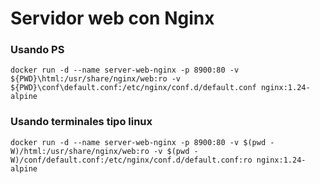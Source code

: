 # Servidor web con Nginx

### Usando PS

```
docker run -d --name server-web-nginx -p 8900:80 -v ${PWD}\html:/usr/share/nginx/web:ro -v ${PWD}\conf\default.conf:/etc/nginx/conf.d/default.conf nginx:1.24-alpine
```

### Usando terminales tipo linux

```
docker run -d --name server-web-nginx -p 8900:80 -v $(pwd -W)/html:/usr/share/nginx/web:ro -v $(pwd -W)/conf/default.conf:/etc/nginx/conf.d/default.conf:ro nginx:1.24-alpine
```
